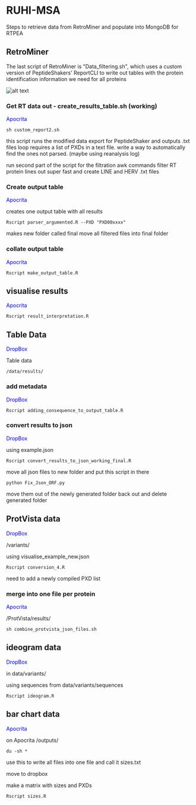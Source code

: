 # RUHI-MSA

Steps to retrieve data from RetroMiner and populate into MongoDB for RTPEA

## RetroMiner

The last script of RetroMiner is "Data_filtering.sh", which uses a custom version of PeptideShakers' ReportCLI to write out tables with the protein identification information we need for all proteins 

![alt text](https://github.com/Nazrath10R/RetroMiner_to_RTPEA/blob/master/images/RetroMiner%20to%20RTPEA.png)

### Get RT data out - create_results_table.sh (working)

<span style="color:blue">Apocrita</span>

```
sh custom_report2.sh
```

this script runs the modified data export for PeptideShaker and outputs .txt files
loop requires a list of PXDs in a text file. write a way to automatically find the ones not parsed. 
(maybe using reanalysis log) 

run second part of the script for the filtration
awk commands filter RT protein lines out super fast and create LINE and HERV .txt files 

### Create output table 

<span style="color:blue">Apocrita</span>

creates one output table with all results

```
Rscript parser_argumented.R --PXD "PXD00xxxx"
```

makes new folder called final
move all filtered files into final folder


### collate output table 

<span style="color:blue">Apocrita</span>


```
Rscript make_output_table.R
```

## visualise results 

<span style="color:blue">Apocrita</span>

```
Rscript result_interpretation.R
```


## Table Data

<span style="color:blue">DropBox</span>

Table data

```
/data/results/
```

### add metadata

<span style="color:blue">DropBox</span>

```
Rscript adding_consequence_to_output_table.R
````

### convert results to json

<span style="color:blue">DropBox</span>

using example.json

```
Rscript convert_results_to_json_working_final.R
```

move all json files to new folder and put this script in there

```
python Fix_Json_ORF.py
```

move them out of the newly generated folder back out and delete generated folder 



## ProtVista data

<span style="color:blue">DropBox</span>

/variants/

using visualise_example_new.json

```
Rscript conversion_4.R
```

need to add a newly compiled PXD list


### merge into one file per protein 

<span style="color:blue">Apocrita</span>

/ProtVista/results/

```
sh combine_protvista_json_files.sh
```

## ideogram data

<span style="color:blue">DropBox</span>

in data/variants/

using sequences from data/variants/sequences

```
Rscript ideogram.R
```


## bar chart data 

<span style="color:blue">Apocrita</span>

on Apocrita /outputs/

```
du -sh *
```
use this to write all files into one file and call it sizes.txt

move to dropbox

make a matrix with sizes and PXDs
```
Rscript sizes.R
```

